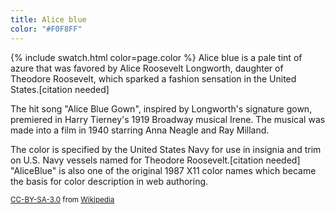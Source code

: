 ```yaml
---
title: Alice blue
color: "#F0F8FF"
---
```


{% include swatch.html color=page.color %}
Alice blue is a pale tint of azure that was favored by Alice Roosevelt Longworth, daughter of Theodore Roosevelt, which sparked a fashion sensation in the United States.[citation needed]

The hit song "Alice Blue Gown", inspired by Longworth's signature gown, premiered in Harry Tierney's 1919 Broadway musical Irene. The musical was made into a film in 1940 starring Anna Neagle and Ray Milland.

The color is specified by the United States Navy for use in insignia and trim on U.S. Navy vessels named for Theodore Roosevelt.[citation needed] "AliceBlue" is also one of the original 1987 X11 color names which became the basis for color description in web authoring.

<small>[CC-BY-SA-3.0](https://en.wikipedia.org/wiki/Wikipedia:Text_of_Creative_Commons_Attribution-ShareAlike_3.0_Unported_License) from [Wikipedia](https://en.wikipedia.org/wiki/Alice_blue)</small>
